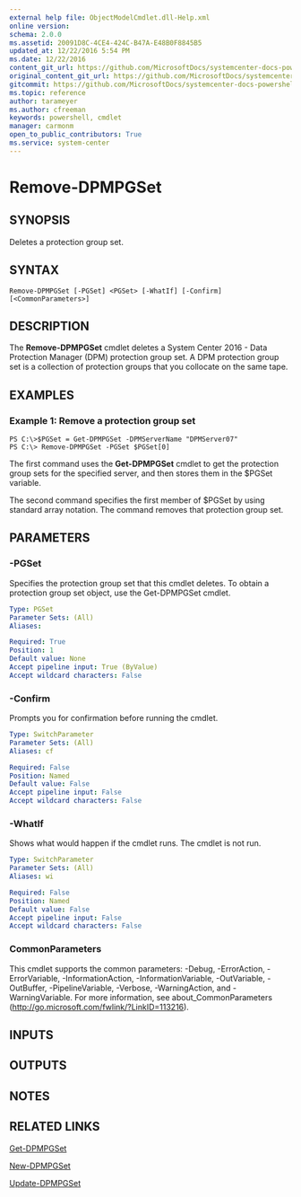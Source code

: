```yaml
---
external help file: ObjectModelCmdlet.dll-Help.xml
online version: 
schema: 2.0.0
ms.assetid: 20091D8C-4CE4-424C-B47A-E48B0F8845B5
updated_at: 12/22/2016 5:54 PM
ms.date: 12/22/2016
content_git_url: https://github.com/MicrosoftDocs/systemcenter-docs-powershell/blob/master/systemcenter-cmdlets/SystemCenter2016/DataProtectionManager/vlatest/Remove-DPMPGSet.md
original_content_git_url: https://github.com/MicrosoftDocs/systemcenter-docs-powershell/blob/master/systemcenter-cmdlets/SystemCenter2016/DataProtectionManager/vlatest/Remove-DPMPGSet.md
gitcommit: https://github.com/MicrosoftDocs/systemcenter-docs-powershell/blob/17c3a51bd892aad46c731d9f381f0704b4815004/systemcenter-cmdlets/SystemCenter2016/DataProtectionManager/vlatest/Remove-DPMPGSet.md
ms.topic: reference
author: tarameyer
ms.author: cfreeman
keywords: powershell, cmdlet
manager: carmonm
open_to_public_contributors: True
ms.service: system-center
---
```


# Remove-DPMPGSet

## SYNOPSIS
Deletes a protection group set.

## SYNTAX

```
Remove-DPMPGSet [-PGSet] <PGSet> [-WhatIf] [-Confirm] [<CommonParameters>]
```

## DESCRIPTION
The **Remove-DPMPGSet** cmdlet deletes a System Center 2016 - Data Protection Manager (DPM) protection group set.
A DPM protection group set is a collection of protection groups that you collocate on the same tape.

## EXAMPLES

### Example 1: Remove a protection group set
```
PS C:\>$PGSet = Get-DPMPGSet -DPMServerName "DPMServer07"
PS C:\> Remove-DPMPGSet -PGSet $PGSet[0]
```

The first command uses the **Get-DPMPGSet** cmdlet to get the protection group sets for the specified server, and then stores them in the $PGSet variable.

The second command specifies the first member of $PGSet by using standard array notation.
The command removes that protection group set.

## PARAMETERS

### -PGSet
Specifies the protection group set that this cmdlet deletes.
To obtain a protection group set object, use the Get-DPMPGSet cmdlet.

```yaml
Type: PGSet
Parameter Sets: (All)
Aliases: 

Required: True
Position: 1
Default value: None
Accept pipeline input: True (ByValue)
Accept wildcard characters: False
```

### -Confirm
Prompts you for confirmation before running the cmdlet.

```yaml
Type: SwitchParameter
Parameter Sets: (All)
Aliases: cf

Required: False
Position: Named
Default value: False
Accept pipeline input: False
Accept wildcard characters: False
```

### -WhatIf
Shows what would happen if the cmdlet runs.
The cmdlet is not run.

```yaml
Type: SwitchParameter
Parameter Sets: (All)
Aliases: wi

Required: False
Position: Named
Default value: False
Accept pipeline input: False
Accept wildcard characters: False
```

### CommonParameters
This cmdlet supports the common parameters: -Debug, -ErrorAction, -ErrorVariable, -InformationAction, -InformationVariable, -OutVariable, -OutBuffer, -PipelineVariable, -Verbose, -WarningAction, and -WarningVariable. For more information, see about_CommonParameters (http://go.microsoft.com/fwlink/?LinkID=113216).

## INPUTS

## OUTPUTS

## NOTES

## RELATED LINKS

[Get-DPMPGSet](xref:SystemCenter2016/DataProtectionManager/vlatest/Get-DPMPGSet.md)

[New-DPMPGSet](xref:SystemCenter2016/DataProtectionManager/vlatest/New-DPMPGSet.md)

[Update-DPMPGSet](xref:SystemCenter2016/DataProtectionManager/vlatest/Update-DPMPGSet.md)

